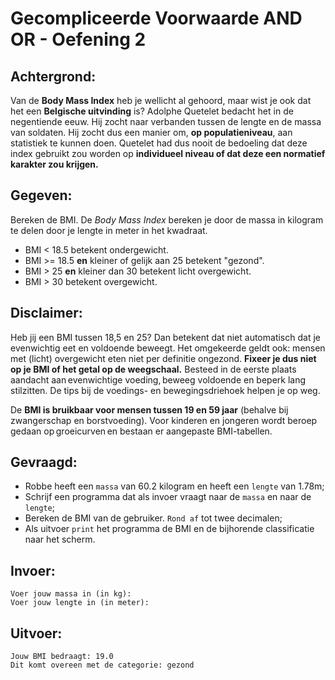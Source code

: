 # Gecompliceerde Voorwaarde AND OR - Oefening 2

## Achtergrond:

Van de **Body Mass Index** heb je wellicht al gehoord, maar wist je ook dat het een **Belgische uitvinding** is? Adolphe Quetelet bedacht het in de negentiende eeuw. Hij zocht naar verbanden tussen de lengte en de massa van soldaten. Hij zocht dus een manier om, **op populatieniveau**, aan statistiek te kunnen doen. Quetelet had dus nooit de bedoeling dat deze index gebruikt zou worden op **individueel niveau of dat deze een normatief karakter zou krijgen.**

## Gegeven:

Bereken de BMI. De *Body Mass Index* bereken je door de massa in kilogram te delen door je lengte in meter in het kwadraat. 

* BMI < 18.5 betekent ondergewicht. 
* BMI >= 18.5 **en** kleiner of gelijk aan 25 betekent "gezond".
* BMI > 25 **en** kleiner dan 30 betekent licht overgewicht. 
* BMI > 30 betekent overgewicht. 

## Disclaimer:

Heb jij een BMI tussen 18,5 en 25? Dan betekent dat niet automatisch dat je evenwichtig eet en voldoende beweegt. Het omgekeerde geldt ook: mensen met (licht) overgewicht eten niet per definitie ongezond. **Fixeer je dus niet op je BMI of het getal op de weegschaal.** Besteed in de eerste plaats aandacht aan evenwichtige voeding, beweeg voldoende en beperk lang stilzitten. De tips bij de voedings- en bewegingsdriehoek helpen je op weg. 


De **BMI is bruikbaar voor mensen tussen 19 en 59 jaar** (behalve bij zwangerschap en borstvoeding). Voor kinderen en jongeren wordt beroep gedaan op groeicurven en bestaan er aangepaste BMI-tabellen. 

## Gevraagd:

* Robbe heeft een `massa` van 60.2 kilogram en heeft een `lengte` van 1.78m;
* Schrijf een programma dat als invoer vraagt naar de `massa` en naar de `lengte`;
* Bereken de BMI van de gebruiker. `Rond af` tot twee decimalen; 
* Als uitvoer `print` het programma de BMI en de bijhorende classificatie naar het scherm. 


## Invoer:
```
Voer jouw massa in (in kg): 
Voer jouw lengte in (in meter): 

```

## Uitvoer: 
```
Jouw BMI bedraagt: 19.0
Dit komt overeen met de categorie: gezond

```

